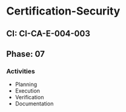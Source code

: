 # Certification-Security

## CI: CI-CA-E-004-003
## Phase: 07

### Activities
- Planning
- Execution
- Verification
- Documentation
